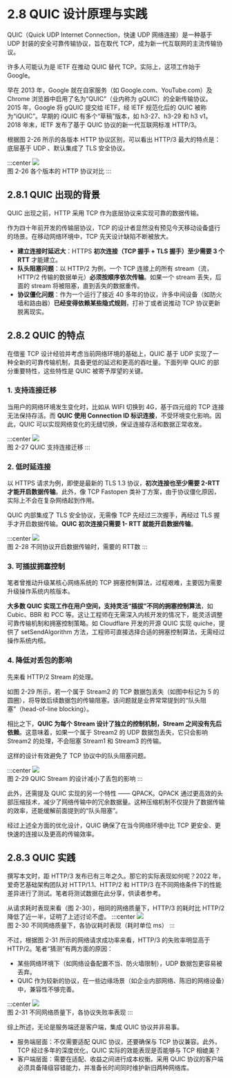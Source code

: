 # 2.8 QUIC 设计原理与实践

QUIC（Quick UDP Internet Connection，快速 UDP 网络连接）是一种基于 UDP 封装的安全可靠传输协议，旨在取代 TCP，成为新一代互联网的主流传输协议。

许多人可能认为是 IETF 在推动 QUIC 替代 TCP。实际上，这项工作始于 Google。

早在 2013 年，Google 就在自家服务（如 Google.com、YouTube.com）及 Chrome 浏览器中启用了名为“QUIC”（业内称为 gQUIC）的全新传输协议。2015 年，Google 将 gQUIC 提交给 IETF，经 IETF 规范化后的 QUIC 被称为“iQUIC”。早期的 iQUIC 有多个“草稿”版本，如 h3-27、h3-29 和 h3 v1。2018 年末，IETF 发布了基于 QUIC 协议的新一代互联网标准 HTTP/3。

根据图 2-26 所示的各版本 HTTP 协议区别，可以看出 HTTP/3 最大的特点是：底层基于 UDP 、默认集成了 TLS 安全协议。

:::center
  ![](../assets/http-quic.png)<br/>
 图 2-26 各个版本的 HTTP 协议对比
:::

## 2.8.1 QUIC 出现的背景

QUIC 出现之前，HTTP 采用 TCP 作为底层协议来实现可靠的数据传输。

作为四十年前开发的传输层协议，TCP 的设计者显然没有预见今天移动设备盛行的场景。在移动网络环境中，TCP 先天设计缺陷不断被放大。

- **建立连接时延迟大**：HTTPS **初次连接（TCP 握手 + TLS 握手）至少需要 3 个 RTT** 才能建立。
- **队头阻塞问题**：以 HTTP/2 为例，一个 TCP 连接上的所有 stream（流，HTTP/2 传输的数据单元）**必须按顺序依次传输**。如果一个 stream 丢失，后面的 stream 将被阻塞，直到丢失的数据重传。
- **协议僵化问题**：作为一个运行了接近 40 多年的协议，许多中间设备（如防火墙和路由器）**已经变得依赖某些隐式规则**，打补丁或者说推动 TCP 协议更新脱离现实。

## 2.8.2 QUIC 的特点

在借鉴 TCP 设计经验并考虑当前网络环境的基础上，QUIC 基于 UDP 实现了一种全新的可靠传输机制，具备更低的延迟和更高的吞吐量。下面列举 QUIC 的部分重要特性，这些特性是 QUIC 被寄予厚望的关键。

### 1. 支持连接迁移

当用户的网络环境发生变化时，比如从 WIFI 切换到 4G，基于四元组的 TCP 连接无法保持存活。而 **QUIC 使用 Connection ID 标识连接**，不受环境变化影响。因此，QUIC 可以实现网络变化的无缝切换，保证连接存活和数据正常收发。

:::center
  ![](../assets/quic-connection.png)<br/>
 图 2-27 QUIC 支持连接迁移
:::

### 2. 低时延连接

以 HTTPS 请求为例，即使是最新的 TLS 1.3 协议，**初次连接也至少需要 2-RTT 才能开启数据传输**。此外，像 TCP Fastopen 类补丁方案，由于协议僵化原因，实际上不会在复杂网络起到作用。

QUIC 内部集成了 TLS 安全协议，无需像 TCP 先经过三次握手，再经过 TLS 握手才开启数据传输。**QUIC 初次连接只需要 1- RTT 就能开启数据传输**。

:::center
  ![](../assets/quic-handshake.png)<br/>
 图 2-28 不同协议开启数据传输时，需要的 RTT数
:::

### 3. 可插拔拥塞控制

笔者曾推动升级某核心网络系统的 TCP 拥塞控制算法，过程艰难，主要因为需要升级操作系统内核版本。

**大多数 QUIC 实现工作在用户空间，支持灵活“插拔”不同的拥塞控制算法**，如 Cubic、BBR 和 PCC 等。这让工程师在无需深入内核开发的情况下，能灵活调整可靠传输机制和拥塞控制策略。如 Cloudflare 开发的开源 QUIC 实现 quiche，提供了 setSendAlgorithm 方法，工程师可直接选择合适的拥塞控制算法，无需经过操作系统内核。

### 4. 降低对丢包的影响

先来看 HTTP/2 Stream 的处理。

如图 2-29 所示，若一个属于 Stream2 的 TCP 数据包丢失（如图中标记为 5 的圆圈），将导致后续数据包的传输阻塞。该问题就是业界常常提到的“队头阻塞”（head-of-line blocking）。

相比之下，**QUIC 为每个 Stream 设计了独立的控制机制，Stream 之间没有先后依赖**。这意味着，如果一个属于 Stream2 的 UDP 数据包丢失，它只会影响 Stream2 的处理，不会阻塞 Stream1 和 Stream3 的传输。

这样的设计有效避免了 TCP 协议中的队头阻塞问题。

:::center
  ![](../assets/quic-head-block.png)<br/>
 图 2-29 QUIC Stream 的设计减小了丢包的影响
:::

此外，还需提及 QUIC 实现的另一个特性 —— QPACK。QPACK 通过更高效的头部压缩技术，减少了网络传输中的冗余数据量。这种压缩机制不仅提升了数据传输的效率，还能缓解前面提到的“队头阻塞”。

经过上述全方面的优化设计，QUIC 确保了在当今网络环境中比 TCP 更安全、更快速的连接以及更高的传输效率。

## 2.8.3 QUIC 实践

撰写本文时，距 HTTP/3 发布已有三年之久。那它的实际表现如何呢？2022 年，爱奇艺基础架构团队对 HTTP/1.1、HTTP/2 和 HTTP/3 在不同网络条件下的性能差异进行了测试。笔者将测试数据在此分享，供读者参考。

从请求耗时表现来看（图 2-30），相同的网络质量下，HTTP/3 的耗时比 HTTP/2 降低了近一半，证明了上述讨论不虚。
:::center
  ![](../assets/quic-1.png)<br/>
 图 2-30 不同网络质量下，各协议耗时表现（耗时单位 ms）
:::

不过，根据图 2-31 所示的网络请求成功率来看，HTTP/3 的失败率明显高于 HTTP/2。笔者“猜测”有两方面的原因：
- 某些网络环境下（如网络设备配置不当、防火墙限制），UDP 数据包更容易被丢弃。
- QUIC 作为较新的协议，在一些边缘场景（如企业内部网络、陈旧的网络设备）中，兼容性不够完善。

:::center
  ![](../assets/quic-3.png)<br/>
 图 2-31 不同网络质量下，各协议失败率表现
:::

综上所述，无论是服务端还是客户端，集成 QUIC 协议并非易事。

- 服务端层面：不仅需要适配 QUIC 协议，还要确保与 TCP 协议兼容。此外，TCP 经过多年的深度优化，QUIC 实际的效能表现是否能够与 TCP 相媲美？
- 客户端层面：需要在适配、收益之间进行成本权衡。采用 QUIC 协议的客户端必须具备降级容错能力，并准备长时间同时维护新旧两种网络库。
